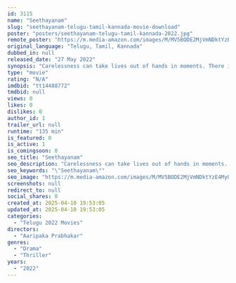 ```yaml
---
id: 3115
name: "Seethayanam"
slug: "seethayanam-telugu-tamil-kannada-movie-download"
poster: "posters/seethayanam-telugu-tamil-kannada-2022.jpg"
remote_poster: "https://m.media-amazon.com/images/M/MV5BODE2MjVmNDktYzE4My00NDljLTk1MjUtOWVmM2NhNmFiZWIxXkEyXkFqcGdeQXVyMTQ5MTE5NTUz._V1_SX300.jpg"
original_language: "Telugu, Tamil, Kannada"
dubbed_in: null
released_date: "27 May 2022"
synopsis: "Carelessness can take lives out of hands in moments. There is danger roaming around us everyday, unnoticeably. Being alert is the only way to escape from them. Touching this concept with contemporary issues in a sensible yet hard-..."
type: "movie"
rating: "N/A"
imdbid: "tt14488772"
tmdbid: null
views: 0
likes: 0
dislikes: 0
author_id: 1
trailer_url: null
runtime: "135 min"
is_featured: 0
is_active: 1
is_comingsoon: 0
seo_title: "Seethayanam"
seo_description: "Carelessness can take lives out of hands in moments. There is danger roaming around us everyday, unnoticeably. Being alert is the only way to escape from them. Touching this concept with contemporary issues in a sensible yet hard-..."
seo_keywords: "\"Seethayanam\""
seo_image: "https://m.media-amazon.com/images/M/MV5BODE2MjVmNDktYzE4My00NDljLTk1MjUtOWVmM2NhNmFiZWIxXkEyXkFqcGdeQXVyMTQ5MTE5NTUz._V1_SX300.jpg"
screenshots: null
redirect_to: null
social_shares: 0
created_at: 2025-04-10 19:53:05
updated_at: 2025-04-10 19:53:05
categories:
  - "Telugu 2022 Movies"
directors:
  - "Aaripaka Prabhakar"
genres:
  - "Drama"
  - "Thriller"
years:
  - "2022"
---
```

